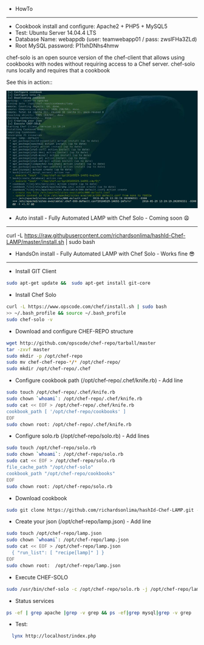 * HowTo
------------
* Cookbook install and configure: Apache2 + PHP5 + MySQL5
* Test: Ubuntu Server 14.04.4 LTS
* Database Name: webappdb (user: teamwebapp01 / pass: zwsIFHa3ZLd)
* Root MySQL password: P11xhDNhs4hmw

chef-solo is an open source version of the chef-client that allows using cookbooks with nodes
without requiring access to a Chef server.
chef-solo runs locally and requires that a cookbook

See this in action::

![alt tag](https://raw.githubusercontent.com/richardsonlima/hashId-Chef-LAMP/master/images/running-001.jpg)


- Auto install - Fully Automated LAMP with Chef Solo - Coming soon :weary:
------------
curl -L https://raw.githubusercontent.com/richardsonlima/hashId-Chef-LAMP/master/install.sh | sudo bash


- HandsOn install - Fully Automated LAMP with Chef Solo - Works fine :sunglasses:
------------

* Install GIT Client
``` bash
sudo apt-get update &&  sudo apt-get install git-core
```

* Install Chef Solo
``` bash
curl -L https://www.opscode.com/chef/install.sh | sudo bash
>> ~/.bash_profile && source ~/.bash_profile
sudo chef-solo -v
```

* Download and configure CHEF-REPO structure
``` bash
wget http://github.com/opscode/chef-repo/tarball/master
tar -zxvf master
sudo mkdir -p /opt/chef-repo
sudo mv chef-chef-repo-*/* /opt/chef-repo/
sudo mkdir /opt/chef-repo/.chef
```

* Configure cookbook path (/opt/chef-repo/.chef/knife.rb) - Add line
``` bash
sudo touch /opt/chef-repo/.chef/knife.rb
sudo chown `whoami`: /opt/chef-repo/.chef/knife.rb
sudo cat << EOF > /opt/chef-repo/.chef/knife.rb
cookbook_path [ '/opt/chef-repo/cookbooks' ]
EOF
sudo chown root: /opt/chef-repo/.chef/knife.rb
```

* Configure solo.rb (/opt/chef-repo/solo.rb) - Add lines
``` bash
sudo touch /opt/chef-repo/solo.rb
sudo chown `whoami`: /opt/chef-repo/solo.rb
sudo cat << EOF > /opt/chef-repo/solo.rb
file_cache_path "/opt/chef-solo"
cookbook_path "/opt/chef-repo/cookbooks"
EOF
sudo chown root: /opt/chef-repo/solo.rb
```

* Download cookbook
``` bash
sudo git clone https://github.com/richardsonlima/hashId-Chef-LAMP.git -l /opt/chef-repo/cookbooks/lamp
```

* Create your json (/opt/chef-repo/lamp.json) - Add line
``` bash
sudo touch /opt/chef-repo/lamp.json
sudo chown `whoami`: /opt/chef-repo/lamp.json
sudo cat << EOF > /opt/chef-repo/lamp.json
  { "run_list": [ "recipe[lamp]" ] }
EOF
sudo chown root:  /opt/chef-repo/lamp.json
```

* Execute CHEF-SOLO
``` bash
sudo /usr/bin/chef-solo -c /opt/chef-repo/solo.rb -j /opt/chef-repo/lamp.json
```

* Status services
``` bash
ps -ef | grep apache |grep -v grep && ps -ef|grep mysql|grep -v grep
```   

* Test:
``` bash
  lynx http://localhost/index.php
```

